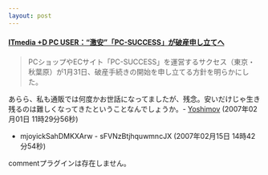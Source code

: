 ```yaml
---
layout: post
---
```

<h4><a href="http://plusd.itmedia.co.jp/pcuser/articles/0701/31/news095.html">ITmedia +D PC USER：“激安”「PC-SUCCESS」が破産申し立てへ</a></h4>
<blockquote><p>PCショップやECサイト「PC-SUCCESS」を運営するサクセス（東京・秋葉原）が1月31日、破産手続きの開始を申し立てる方針を明らかにした。</p>
</blockquote>
<p>あらら、私も通販では何度かお世話になってましたが、残念。安いだけじゃ生き残るのは難しくなってきたということなんでしょうか。- <a href="/?page=Yoshimov" class="wikipage">Yoshimov</a> (2007年02月01日 11時29分56秒)</p>
<ul>
<li>mjoyickSahDMKXArw - sFVNzBtjhquwmncJX (2007年02月15日 14時42分54秒)</li>
</ul>
<p><span class="error">commentプラグインは存在しません。</span> </p>
